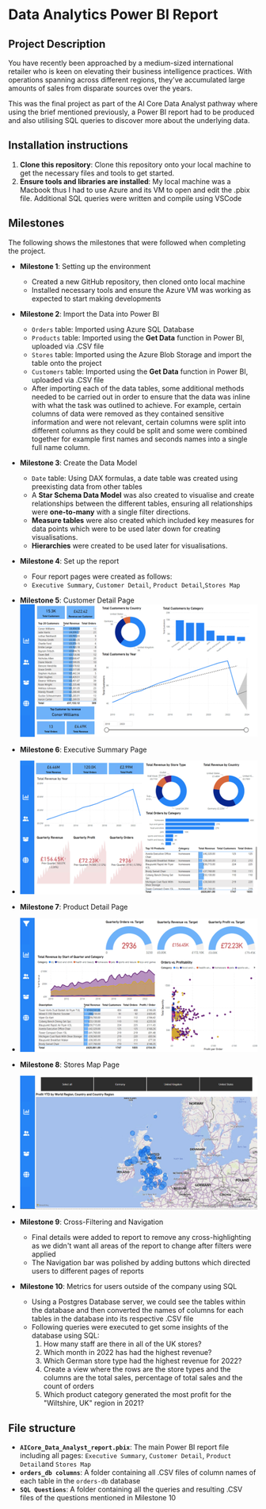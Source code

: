 # Data Analytics Power BI Report

## Project Description
You have recently been approached by a medium-sized international retailer who is keen on elevating their business intelligence practices. With operations spanning across different regions, they've accumulated large amounts of sales from disparate sources over the years.

This was the final project as part of the AI Core Data Analyst pathway where using the brief mentioned previously, a Power BI report had to be produced and also utilising SQL queries to discover more about the underlying data.

## Installation instructions
1. **Clone this repository**: Clone this repository onto your local machine to get the necessary files and tools to get started.
2. **Ensure tools and libraries are installed**: My local machine was a Macbook thus I had to use Azure and its VM to open and edit the .pbix file. Additional SQL queries were written and compile using VSCode

## Milestones
The following shows the milestones that were followed when completing the project.

- **Milestone 1**: Setting up the environment
    - Created a new GitHub repository, then cloned onto local machine
    - Installed necessary tools and ensure the Azure VM was working as expected to start making developments

- **Milestone 2**: Import the Data into Power BI
    - `Orders` table: Imported using Azure SQL Database
    - `Products` table: Imported using the **Get Data** function in Power BI, uploaded via .CSV file
    - `Stores` table: Imported using the Azure Blob Storage and import the table onto the project
    - `Customers` table: Imported using the **Get Data** function in Power BI, uploaded via .CSV file
    - After importing each of the data tables, some additional methods needed to be carried out in order to ensure that the data was inline with what the task was outlined to achieve. For example, certain columns of data were removed as they contained sensitive information and were not relevant, certain columns were split into different columns as they could be split and some were combined together for example first names and seconds names into a single full name column.

- **Milestone 3**: Create the Data Model
    - `Date` table: Using DAX formulas, a date table was created using preexisting data from other tables
    - A **Star Schema Data Model** was also created to visualise and create relationships between the different tables, ensuring all relationships were **one-to-many** with a single filter directions.
    - **Measure tables** were also created which included key measures for data points which were to be used later down for creating visualisations.
    - **Hierarchies** were created to be used later for visualisations.

- **Milestone 4**: Set up the report
    - Four report pages were created as follows:
    - `Executive Summary`, `Customer Detail`, `Product Detail`,`Stores Map`

- **Milestone 5**: Customer Detail Page
![Customer Detail](/Images/Customer%20Detail.png?raw=true)

- **Milestone 6**: Executive Summary Page
- ![Customer Detail](/Images/Executive%20Summary.png?raw=true)

- **Milestone 7**: Product Detail Page
- ![Customer Detail](/Images/Product%20Detail.png?raw=true)

- **Milestone 8**: Stores Map Page
- ![Customer Detail](/Images/Stores%20Map.png?raw=true)

- **Milestone 9**: Cross-Filtering and Navigation
    - Final details were added to report to remove any cross-highlighting as we didn't want all areas of the report to change after filters were applied
    - The Navigation bar was polished by adding buttons which directed users to different pages of reports

- **Milestone 10**: Metrics for users outside of the company using SQL
    - Using a Postgres Database server, we could see the tables within the database and then converted the names of columns for each tables in the database into its respective .CSV file
    - Following queries were executed to get some insights of the database using SQL:
        1. How many staff are there in all of the UK stores?
        2. Which month in 2022 has had the highest revenue?
        3. Which German store type had the highest revenue for 2022?
        4. Create a view where the rows are the store types and the columns are the total sales, percentage of total sales and the count of orders
        5. Which product category generated the most profit for the "Wiltshire, UK" region in 2021?



## File structure
- **`AICore_Data_Analyst_report.pbix`**: The main Power BI report file including all pages: `Executive Summary`, `Customer Detail`, `Product Detail`and `Stores Map`
- **`orders_db columns`**: A folder containing all .CSV files of column names of each table in the `orders-db` database
- **`SQL Questions`**: A folder containing all the queries and resulting .CSV files of the questions mentioned in Milestone 10 
